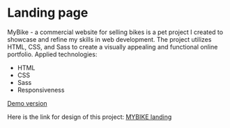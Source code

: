 # Landing page

MyBike - a commercial website for selling bikes is a pet project I created to showcase and refine my skills in web development. The project utilizes HTML, CSS, and Sass to create a visually appealing and functional online portfolio. Applied technologies:
- HTML
- CSS
- Sass
- Responsiveness

[Demo version](https://ErnestMk1.github.io/layout_landing-page/)

Here is the link for design of this project: [MYBIKE landing](https://www.figma.com/file/NZQAIydtHo5QkINyGLHNcq/BIKE-New-Version?node-id=0%3A1)
